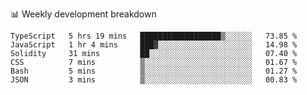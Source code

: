 📊 Weekly development breakdown
<!--START_SECTION:waka-->

```text
TypeScript   5 hrs 19 mins   ██████████████████▒░░░░░░   73.85 %
JavaScript   1 hr 4 mins     ███▓░░░░░░░░░░░░░░░░░░░░░   14.98 %
Solidity     31 mins         ██░░░░░░░░░░░░░░░░░░░░░░░   07.40 %
CSS          7 mins          ▒░░░░░░░░░░░░░░░░░░░░░░░░   01.67 %
Bash         5 mins          ▒░░░░░░░░░░░░░░░░░░░░░░░░   01.27 %
JSON         3 mins          ▒░░░░░░░░░░░░░░░░░░░░░░░░   00.83 %
```

<!--END_SECTION:waka-->
